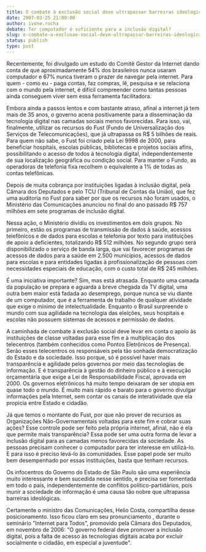 ```yaml
---
title: O combate à exclusão social deve ultrapassar barreiras ideológicas
date: 2007-03-25 21:00:00
author: ivone.rocha
debate: Ter computador é suficiente para a inclusão digital? 
slug: o-combate-a-exclusao-social-deve-ultrapassar-barreiras-ideologicas
status: publish 
type: post
---
```


  
  
Recentemente, foi divulgado um estudo do Comitê Gestor da Internet dando conta de que aproximadamente 54% dos brasileiros nunca usaram computador e 67% nunca tiveram o prazer de navegar pela internet. Para quem - como eu - paga contas, faz compras, lê, pesquisa e se relaciona com o mundo pela internet, é difícil compreender como tantas pessoas ainda conseguem viver sem essa ferramenta facilitadora.   
  
  
Embora ainda a passos lentos e com bastante atraso, afinal a internet já tem mais de 35 anos, o governo acena positivamente para a disseminação da tecnologia digital nas camadas sociais menos favorecidas. Para isso, vai, finalmente, utilizar os recursos do Fust (Fundo de Universalização dos Serviços de Telecomunicações), que já ultrapassa os R$ 5 bilhões de reais.   
Para quem não sabe, o Fust foi criado pela Lei 9998 de 2000, para beneficiar hospitais, escolas públicas, bibliotecas e projetos sociais afins, possibilitando o acesso de todos à tecnologia digital, independentemente de sua localização geográfica ou condição social. Para manter o Fundo, as operadoras de telefonia fixa recolhem o equivalente a 1% de todas as contas telefônicas.   
  
  
Depois de muita cobrança por instituições ligadas à inclusão digital, pela Câmara dos Deputados e pelo TCU (Tribunal de Contas da União), que fez uma auditoria no Fust para saber por que os recursos não foram usados, o Ministério das Comunicações anunciou no final do ano passado R$ 757 milhões em sete programas de inclusão digital.   
  
  
Nessa ação, o Ministério dividiu os investimentos em dois grupos. No primeiro, estão os programas de transmissão de dados à saúde, acessos telefônicos e de dados para escolas e telefonia por texto para instituições de apoio a deficientes, totalizando R$ 512 milhões. No segundo grupo será disponibilizado o serviço de banda larga, que vai favorecer programas de acessos de dados para a saúde em 2.500 municípios, acessos de dados para escolas e para entidades ligadas à profissionalização de pessoas com necessidades especiais de educação, com o custo total de R$ 245 milhões.  
  
  
É uma iniciativa importante? Sim, mas está atrasada. Enquanto uma camada da população se prepara e aguarda a breve chegada da TV digital, uma outra bem maior está fadada ao desemprego, porque nunca se viu diante de um computador, que é a ferramenta de trabalho de qualquer atividade que exige o mínimo de intelectualidade. Enquanto o Brasil surpreende o mundo com sua agilidade na tecnologia das eleições, seus hospitais e escolas não possuem sistemas de acessos e permissão de dados.   
  
  
A caminhada de combate à exclusão social deve levar em conta o apoio às instituições de classe voltadas para esse fim e à multiplicação dos telecentros (também conhecidos como Pontos Eletrônicos de Presença). Serão esses telecentros os responsáveis pela tão sonhada democratização do Estado e da sociedade. Isso porque, só é possível haver mais transparência e agilidade pelos governos por meio das tecnologias de informação. E é transparência à gestão do dinheiro público e à execução orçamentária que exige a Lei de Responsabilidade Fiscal, aprovada em 2000. Os governos eletrônicos há muito tempo deixaram de ser utopia em quase todo o mundo. É muito mais rápido e barato para o governo divulgar informações pela Internet, sem contar os canais de interatividade que ela propicia entre Estado e cidadão.  
  
  
Já que temos o montante do Fust, por que não prover de recursos as Organizações Não-Governamentais voltadas para este fim e cobrar suas ações? Esse controle pode ser feito pela própria internet, afinal, não é ela que permite mais transparência? Essa pode ser uma outra forma de levar a inclusão digital para as camadas menos favorecidas da sociedade. As pessoas precisam conhecer o computador para ter interesse em utilizá-lo. E para isso é preciso levá-lo às comunidades. Esse papel pode ser muito bem desempenhado por essas instituições, basta que tenham recursos.  
  
  
Os infocentros do Governo do Estado de São Paulo são uma experiência muito interessante e bem sucedida nesse sentido, e precisa ser fomentada em todo o país, independentemente de conflitos político-partidários, pois munir a sociedade de informação é uma causa tão nobre que ultrapassa barreiras ideológicas.  
  
  
Certamente o ministro das Comunicações, Helio Costa, compartilha desse posicionamento. Isso ficou claro em seu pronunciamento , durante o seminário "Internet para Todos", promovido pela Câmara dos Deputados, em novembro de 2006: "O governo federal deve promover a inclusão digital, pois a falta de acesso às tecnologias digitais acaba por excluir socialmente o cidadão, em especial a juventude".   


